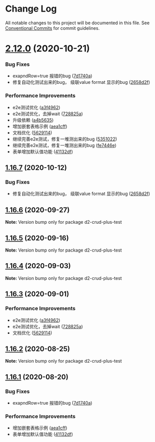 # Change Log

All notable changes to this project will be documented in this file.
See [Conventional Commits](https://conventionalcommits.org) for commit guidelines.

# [2.12.0](https://github.com/greper/d2-crud-plus/compare/v1.1.0...v2.12.0) (2020-10-21)


### Bug Fixes

* exapndRow=true 报错的bug ([7d1740a](https://github.com/greper/d2-crud-plus/commit/7d1740a301ef4187eba31e446640fcd25a5307f6))
* 修复自动化测试出来的bug， 级联value format 显示的bug ([2658d2f](https://github.com/greper/d2-crud-plus/commit/2658d2fbc0e7c06ef760d2e8c12dd81e66fcd7f8))


### Performance Improvements

* e2e测试优化 ([a3f4962](https://github.com/greper/d2-crud-plus/commit/a3f49624c2921b058b37ad9f9c49a894f1b44c2b))
* e2e测试优化，去掉wait ([728825a](https://github.com/greper/d2-crud-plus/commit/728825a9759543e079e47ad3760ca9f96295766c))
* 升级依赖 ([a4b5635](https://github.com/greper/d2-crud-plus/commit/a4b5635b2ec88b940ac2c1a3eebf2187f875765e))
* 增加嵌套表格示例 ([aea1cff](https://github.com/greper/d2-crud-plus/commit/aea1cffcfd73ba1d7a8729a3b2a9bf095d389543))
* 文档优化 ([5629114](https://github.com/greper/d2-crud-plus/commit/562911449d0399d989c7dddfd76f90ad4bc45322))
* 继续完善e2e测试，修复一堆测出来的bug ([5351022](https://github.com/greper/d2-crud-plus/commit/5351022fbfd52400239700ff8123e94b5f14cd7c))
* 继续完善e2e测试，修复一堆测出来的bug ([fe7446e](https://github.com/greper/d2-crud-plus/commit/fe7446e94468d7a5561213e7bed01bec065210e7))
* 表单增加默认值功能 ([41132df](https://github.com/greper/d2-crud-plus/commit/41132dfac320d7ecfed50b00eb8e37b7c6aa3c77))





## [1.16.7](https://github.com/greper/d2-crud-plus/compare/d2-crud-plus-test@1.16.6...d2-crud-plus-test@1.16.7) (2020-10-12)


### Bug Fixes

* 修复自动化测试出来的bug， 级联value format 显示的bug ([2658d2f](https://github.com/greper/d2-crud-plus/commit/2658d2fbc0e7c06ef760d2e8c12dd81e66fcd7f8))





## [1.16.6](https://github.com/greper/d2-crud-plus/compare/d2-crud-plus-test@1.16.5...d2-crud-plus-test@1.16.6) (2020-09-27)

**Note:** Version bump only for package d2-crud-plus-test





## [1.16.5](https://github.com/greper/d2-crud-plus/compare/d2-crud-plus-test@1.16.4...d2-crud-plus-test@1.16.5) (2020-09-16)

**Note:** Version bump only for package d2-crud-plus-test





## [1.16.4](https://github.com/greper/d2-crud-plus/compare/d2-crud-plus-test@1.16.3...d2-crud-plus-test@1.16.4) (2020-09-03)

**Note:** Version bump only for package d2-crud-plus-test





## [1.16.3](https://github.com/greper/d2-crud-plus/compare/d2-crud-plus-test@1.16.2...d2-crud-plus-test@1.16.3) (2020-09-01)


### Performance Improvements

* e2e测试优化 ([a3f4962](https://github.com/greper/d2-crud-plus/commit/a3f49624c2921b058b37ad9f9c49a894f1b44c2b))
* e2e测试优化，去掉wait ([728825a](https://github.com/greper/d2-crud-plus/commit/728825a9759543e079e47ad3760ca9f96295766c))
* 文档优化 ([5629114](https://github.com/greper/d2-crud-plus/commit/562911449d0399d989c7dddfd76f90ad4bc45322))





## [1.16.2](https://github.com/greper/d2-crud-plus/compare/d2-crud-plus-test@1.16.1...d2-crud-plus-test@1.16.2) (2020-08-25)

**Note:** Version bump only for package d2-crud-plus-test





## [1.16.1](https://github.com/greper/d2-crud-plus/compare/d2-crud-plus-test@1.15.6...d2-crud-plus-test@1.16.1) (2020-08-20)


### Bug Fixes

* exapndRow=true 报错的bug ([7d1740a](https://github.com/greper/d2-crud-plus/commit/7d1740a301ef4187eba31e446640fcd25a5307f6))


### Performance Improvements

* 增加嵌套表格示例 ([aea1cff](https://github.com/greper/d2-crud-plus/commit/aea1cffcfd73ba1d7a8729a3b2a9bf095d389543))
* 表单增加默认值功能 ([41132df](https://github.com/greper/d2-crud-plus/commit/41132dfac320d7ecfed50b00eb8e37b7c6aa3c77))
